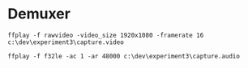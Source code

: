 # Demuxer

```shell
ffplay -f rawvideo -video_size 1920x1080 -framerate 16 c:\dev\experiment3\capture.video
```

```shell
ffplay -f f32le -ac 1 -ar 48000 c:\dev\experiment3\capture.audio
```

